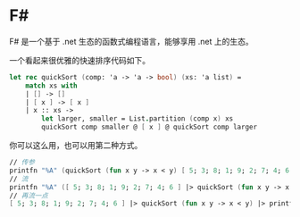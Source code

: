 # F#

F# 是一个基于 .net 生态的函数式编程语言，能够享用 .net 上的生态。

一个看起来很优雅的快速排序代码如下。

```fsharp
let rec quickSort (comp: 'a -> 'a -> bool) (xs: 'a list) =
    match xs with
    | [] -> []
    | [ x ] -> [ x ]
    | x :: xs ->
        let larger, smaller = List.partition (comp x) xs
        quickSort comp smaller @ [ x ] @ quickSort comp larger
```

你可以这么用，也可以用第二种方式。

```fsharp
// 传参
printfn "%A" (quickSort (fun x y -> x < y) [ 5; 3; 8; 1; 9; 2; 7; 4; 6 ])
// 流
printfn "%A" ([ 5; 3; 8; 1; 9; 2; 7; 4; 6 ] |> quickSort (fun x y -> x < y))
// 再流一点
[ 5; 3; 8; 1; 9; 2; 7; 4; 6 ] |> quickSort (fun x y -> x < y) |> printfn "%A"
```
